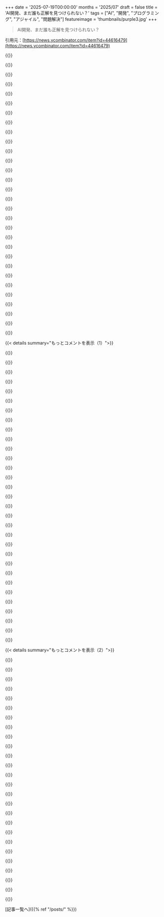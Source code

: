 +++
date = '2025-07-19T00:00:00'
months = '2025/07'
draft = false
title = 'AI開発、まだ誰も正解を見つけられない？'
tags = ["AI", "開発", "プログラミング", "アジャイル", "問題解決"]
featureimage = 'thumbnails/purple3.jpg'
+++

> AI開発、まだ誰も正解を見つけられない？

引用元：[https://news.ycombinator.com/item?id=44616479](https://news.ycombinator.com/item?id=44616479)




{{<matomeQuote body="この記事、まさにその通りだね。Kidlin’s Lawの「問題を明確に書けば半分解決」ってのがAI時代には強力な指針。自然言語がメインになる今、課題を明確にすることがAIの可能性を最大化するんだ。asyncコーディングもfascinating。僕はRepl.itをめっちゃ使ってるんだけど、ホスティングの手間が減って問題解決に集中できるのがマジでゲームチェンジャーだよ。マリオカートのアイテムみたいに感じて、最高に楽しい。でも、暴走する時は本当にヤバいし、AIの決定に介入する「ベビーシッティング」も大変だね。無限スタックを相手にしてる気分だよ。" userName="nirvanatikku" createdAt="2025/07/19 16:16:43" color="#ff33a1">}}




{{<matomeQuote body="僕は一つのことに集中できないから、哲学の学位を持ってるんだ。プロダクトチームで働いて、ステークホルダーとたくさん時間を過ごしたよ。チームで僕だけが楽しんでたから、たくさんのドキュメントを書いたね。注意散漫な性格は深い専門知識の妨げになるっていつも嘆いてたんだけど、少なくともどんな読者にも分かりやすく書くことを教えてくれた。今となっては本当にラッキーだったと感じるよ。" userName="m_fayer" createdAt="2025/07/20 09:51:52" color="#ff5c5c">}}




{{<matomeQuote body="僕も哲学の学位があって、プロダクトチームで働いた経験があるんだけど、すごく似たような観察をしてたんだ。まるで僕が書いたコメントみたいだよ！" userName="ruthvik947" createdAt="2025/07/21 09:51:22" color="">}}




{{<matomeQuote body="このこと、よく考えるんだ。僕は独学のエンジニアだったんだけど、初期の頃は自分がやりたいことを説明するために、ソフトウェアエンジニアリングの世界の専門用語を学ぶのにかなりの時間を費やしたよ。" userName="dclowd9901" createdAt="2025/07/20 03:43:51" color="">}}




{{<matomeQuote body="問題は、物事を明確に伝えること自体が常に難しいってことなんだよね。明確な自然言語の指示をコードに変換できるツールがあるのは最高だけど、AGIが来てもそれは変わらない。コードと格闘する時間は減るかもしれないけど、すごく明確な仕様書を作る必要は変わらず残るし、そこがまた難しいんだ。" userName="roxolotl" createdAt="2025/07/20 00:57:09" color="#ff33a1">}}




{{<matomeQuote body="昔、大学に行く前の見習い時代に、アセンブラで初めてプロのソフトを書いたんだ。難しいところで詰まってね。幸い賢い同僚がいたから、彼にそのタスクを頼んだんだ。彼は僕の文脈を知らなかったから、僕はできる限りタスクを説明したよ。説明し終えたら、まさに僕が必要としていたアルゴリズムを自分で生み出してたことに気づいたんだ。その後、30分もかからずに自分で簡単に書き上げたよ。" userName="nosianu" createdAt="2025/07/20 09:09:17" color="#785bff">}}




{{<matomeQuote body="僕の経験だと、ソフトウェアの一部しか本当に明確な仕様書だけで作れないんだ。キャリアの中で、作業を進めるうちに何が必要か明確になることもあったし、そういう時は逆にすごく明確な仕様書があったら、もっと悪い結果になってたと思うよ。" userName="bryanrasmussen" createdAt="2025/07/20 05:55:48" color="#785bff">}}




{{<matomeQuote body="アジャイルがウォーターフォールよりずっと効果的な本当の理由ってこれだよね。プロジェクトの始めって、プロジェクトについて一番知らない時だから、当然ながら仕様も進化させられるべきなんだ。" userName="hgomersall" createdAt="2025/07/20 07:13:13" color="#45d325">}}




{{<matomeQuote body="それ、ウォーターフォールとBDUFを混同してるよ。" userName="95014_refugee" createdAt="2025/07/21 15:31:57" color="">}}




{{<matomeQuote body="AI開発はアジャイル開発と相性が悪いって意見もあるよね。" userName="bryanrasmussen" createdAt="2025/07/20 07:18:03" color="">}}




{{<matomeQuote body="LLMでのコーディングは、開発コストを気にせず手戻りがしやすいってこと？<br>後半で技術的負債に阻まれてたのを1時間で直せるなら、適切なSDLCのための最適化を無視し始めるってことかな？" userName="datameta" createdAt="2025/07/20 12:15:22" color="#45d325">}}




{{<matomeQuote body="アジャイルってのは、明確な仕様を出すのが難しいから上手くいくんだよね。少しずつ改善して明確な仕様に近づけていく。<br>完成したソフトってのは、結局完成した仕様みたいなもんだろ？AI開発はアジャイルと対立するってのに100％同意。AIを使って仕様が明確になるまで何度もソフトを書き直すって、全然効率的じゃないし、自然言語はコードほど明確な仕様にはならないのも問題だね。" userName="roxolotl" createdAt="2025/07/20 13:52:02" color="#45d325">}}




{{<matomeQuote body="＞ 物事を明確に伝えるのが昔から大変だったと。<br>俺はネットでもリアルでもめちゃくちゃ明確に話してるのに、大抵誰も何を言ってるか分かってないみたいなんだよね。部下もそう。<br>つまりさ、人間の混乱や不明瞭さがAIの学習データになってるなら、何を期待するって話だよ。" userName="amy214" createdAt="2025/07/20 15:11:33" color="#ff5c5c">}}




{{<matomeQuote body="素晴らしいね。AIがあろうとなかろうと、俺たちがやるべきことだよ。難しいけど、重要なんだ。" userName="Mtinie" createdAt="2025/07/20 02:43:12" color="">}}




{{<matomeQuote body="Repl.itって俺にとって当たり外れが激しくて、それがマジでイライラするんだ。例えば、俺が午後いっぱいかかるような作業を数分で片付けてくれる時がある。これはすごい。<br>でも、プロンプトボックスの下に彼らから提案されてることをやろうとしても、ちゃんと動かないこともあるんだよね。" userName="dustincoates" createdAt="2025/07/19 19:59:34" color="#ff33a1">}}




{{<matomeQuote body="君が「彼らが提案した」って考えてるのが、多分君のメンタルモデルを誤解させてる点だと思うよ。<br>LLMは例えるなら解凍プロセスみたいなものだ。シナリオ1で圧縮された形式を与えられればうまくいくよ。君は「圧縮された」リクエストにたどり着くために、技術的実現性を確認したり、相互作用を考えたり、解決策を示唆したりと、多くの精神的作業をしてるんだ。LLM自身の提案をLLMにフィードバックしても、うまくいく保証はないよ。" userName="baxter001" createdAt="2025/07/20 00:12:58" color="#45d325">}}




{{<matomeQuote body="プロンプトボックスの提案が、みんなのためにその場で自動生成されてるなんて思えないな。なんでそうするのかも分からない。エンジニアが100個のプロンプトを考案して、動作を確認してからハードコードすればいいじゃない？" userName="ChadNauseam" createdAt="2025/07/20 02:08:50" color="">}}




{{<matomeQuote body="プロンプトボックスの提案が、みんなの入力から自動生成されてるなんて思いたくないな。アイデアじゃなくて実行が一番大事なのは分かってるけど、もし本当に素晴らしいユニークなアイデアを持ってるなら、自分が作業中に、それをパクって実装したい奴ら全員にばら撒かれるなんて嫌だろう。" userName="bryanrasmussen" createdAt="2025/07/20 05:53:05" color="">}}




{{<matomeQuote body="なんでそんなことするの？AIにやらせて楽できるのにさ。" userName="grey-area" createdAt="2025/07/20 08:36:36" color="">}}




{{<matomeQuote body="勘違いしてるよ。メインページのプロンプトボックス下にあるアプリの提案は、会社が選んだものでしょ。チャット内の提案の話はしてないんだ。" userName="dustincoates" createdAt="2025/07/20 05:33:16" color="">}}




{{<matomeQuote body="LLMは考えをハッキリさせるのにマジで役立つね。曖昧なメモやルール、意図を伝えて、仕様書を作ってもらったり、提案や質問をもらったりするんだ。それで要求が明確になるし、タスクリストにも落とし込める。どんどんアイデアが洗練されていくんだよ。" userName="jacobr1" createdAt="2025/07/20 17:45:18" color="#ff5c5c">}}




{{<matomeQuote body="新しいプログラミング、最高に楽しいよ！リラックスしてコード書けるし、ベテラン開発者には特に良いね。退屈な修正とか、Claudeに任せっきり。モックの株取引所とか、面倒な戦略実装もやってくれるんだ。スパゲッティコードにはならないように、Claudeと話し合って、俺の経験でヤバい匂いを嗅ぎ分ける。キャリア的にも完璧なタイミング。ジュニア開発者がどうなるかは分かんないけどね。" userName="lordnacho" createdAt="2025/07/19 16:23:15" color="#ff5733">}}




{{<matomeQuote body="もう細かい作業には戻れないって気づいた？LLMが俺を変えたんだ。彼らが動いてる間、外に出たいし、昔の俺みたいに12時間も画面に張り付いて、全然進まない若いエンジニアに嫉妬するよ。" userName="dangero" createdAt="2025/07/20 06:18:54" color="#ff33a1">}}




{{<matomeQuote body="マジメな話、その細かい作業や苦労があったからこそ、LLMにコードを書かせてるんじゃない？若いエンジニアはプログラミングそのものを学ばず、LLMのマイクロマネージングしか覚えてないから、10年後にはLLMが作ったものを直せなくなるんじゃないの？" userName="lelanthran" createdAt="2025/07/20 07:02:44" color="#45d325">}}




{{<matomeQuote body="こういう心配、何度も聞いたけど、いつも外れてたよ。90年代には「電子工学の人間じゃないとPCが壊れたら何もできない」とか、その後は「IDEに甘やかされて、リアルな男はテキストエディタだろ」とか、「フレームワークが壊れたらどうするんだ？」とかね…いつものことだよ。" userName="NitpickLawyer" createdAt="2025/07/20 07:32:48" color="#785bff">}}




{{<matomeQuote body="大胆な予想だけどさ、ジュニア開発者こそが、今いる先輩たちより「AIでモノを作る方法」をマジで知ってるようになると思うよ。彼らは最初から高いレベルの抽象化感覚を持って仕事に就くし、AIを使って高校や大学を卒業する最初の世代になるんだからさ。" userName="ikerino" createdAt="2025/07/19 17:06:47" color="#ff5c5c">}}




{{<matomeQuote body="計算機の話、聞いたことある？金融関係者はみんな使ってるよね。でも、掛け算が何かも知らない人が、金融の仕事できると思う？非決定的な掛け算の電卓を渡されて、その人の成果を信じられる？今までの例は全部、ユーザーが知ってることを決定的に自動化してたけど、これは非決定的な生成の話なんだよ。" userName="lelanthran" createdAt="2025/07/20 08:02:36" color="#ff5c5c">}}




{{<matomeQuote body="LLMは楽しいけど、プロンプトを打ち続けるだけだと飽きるし、不安になることもあるな。やっぱり自分で作る楽しさが大事だって気づいたよ。でも、ボイラープレートとかCRUD、シェルスクリプト、CSSみたいな面倒な作業は、マジでLLMに任せっぱなし。Claudeにターミナル版のSnake作ってもらったときは最高だったね！" userName="chamomeal" createdAt="2025/07/19 19:55:50" color="#45d325">}}




{{<matomeQuote body="リラックスしてAIにコード書かせてるって？すごいね！自分の仕事がなくなっても泣くなよ。" userName="zwnow" createdAt="2025/07/19 16:28:05" color="">}}




{{<matomeQuote body="電卓の話からだけど、親が「電卓なしでやれないとダメ」って言うのに似てるよね。古い世代が若い世代に「〇〇がないと何もできない」って言うのはいつものことで、あれはいつも間違ってる。若い世代もちゃんとやり遂げるし、時代は変わるんだから、親が「これが大事」って思うことが裏目に出ることも多いんだ。全てを予測できるなんて思い込みは間違いだし、若者もショートカットがあっても大丈夫。" userName="NitpickLawyer" createdAt="2025/07/20 08:15:03" color="#38d3d3">}}




{{< details summary="もっとコメントを表示（1）">}}

{{<matomeQuote body="モノづくりって芸術に似てるってずっと思ってたんだ。頭の中から形にして、細かいところまで仕組みを理解する喜びがある。AIはルネサンス絵画を大量生産に変えるようなもんで、誇りも喜びもなく、生産性だけ。繰り返しで面倒な作業からこそ、より速い方法や、型にはまらない発想が生まれるのに。AIの何がそんなに盛り上がるのか、俺には理解できないね。" userName="pluc" createdAt="2025/07/20 07:40:44" color="#45d325">}}




{{<matomeQuote body="若手エンジニアは、LLMが作ったコードを読んでちゃんと理解する時間を取らないと迷子になる。これは客観的な事実だ。世代間の意見の違いとは関係ない。" userName="s_ting765" createdAt="2025/07/20 10:50:41" color="#45d325">}}




{{<matomeQuote body="AIは皆をリードアーキテクトにするって言うけど、全体像を理解して常に改善する能力が抜け落ちてるんだよ。コーディングできない人がやっても、結局途中で迷子になるだろうね。" userName="lubujackson" createdAt="2025/07/19 16:33:26" color="#ff5733">}}




{{<matomeQuote body="面白いな。初めてCコンパイラを見た時、経験豊富なアセンブリハッカーの俺が言ったのと同じだよ。「コードを本当に理解する時間をかける人」は、そうしない人にすぐに競争で負けるだろうね。嫌だろうけど、誰も気にしない。前回と同じように、いずれ慣れるだろうな。" userName="CamperBob2" createdAt="2025/07/20 19:15:28" color="#ff5c5c">}}




{{<matomeQuote body="若手開発者がどうなるか、俺もよく分かんないな。経験ある俺らがAIエージェントを使いこなして素晴らしいコードを作れるのは、長年の経験があるから。でも、若手はエージェントに全部「お膳立て」されちゃったら、どうやって経験を積むんだろうね。時間が経てば分かるさ。" userName="Loic" createdAt="2025/07/19 16:34:44" color="#ff5c5c">}}




{{<matomeQuote body="より高いレベルの抽象化に対する感性はどこで学ぶんだ？AIは真逆で、プロンプトしたことをやるだけで、それがひどいアイデアでも教えてくれない。AIが選んだ大枠が最初から間違っていても、自分で細部まで潜り込んで理解しないといけないんだ。" userName="stefan_" createdAt="2025/07/19 17:49:32" color="#ff5733">}}




{{<matomeQuote body="LLMはコンパイラじゃないよ。決定論的じゃないしね。例えるなら、ステロイド効かせたオートコレクトみたいなもんだ。大げさにその重要性を持ち上げてる人が多すぎると思うな。" userName="s_ting765" createdAt="2025/07/20 20:45:14" color="#ff5733">}}




{{<matomeQuote body="「誇りも喜びもなく、生産性だけ」。まさにこれが今の俺を悩ませてるんだ。職人技の誇りが全てじゃないけど、それをゼロにまで押し下げて、そうあるべきだという極度のプレッシャーがあるのは少し悲しい。でも、他の分野でも同じようなことあったし、もしかしたら手書きコードが手彫りの木材みたいに評価される日が来るのかも。それか、俺たちは進歩の過程で変な中間点に時間を費やしてただけなのか。5～15年後にわかるだろうね。" userName="myblake" createdAt="2025/07/20 08:26:58" color="#785bff">}}




{{<matomeQuote body="決定論に不健全にこだわりすぎると、キャリアの妨げになると思うね。自分のプロジェクトの全コードの100%を理解してるわけじゃないでしょ？TDDは多くの問題に対応してくれるし、「オートコレクト」が国際数学オリンピックで金メダルを取ったら、その時は教えてくれよな。" userName="CamperBob2" createdAt="2025/07/20 22:27:26" color="#ff5733">}}




{{<matomeQuote body="今の世代は、祖父母よりオンライン詐欺に引っかかるってさ。Voxの記事[1]でそう言ってる。[1] https://www.vox.com/technology/23882304/gen-z-vs-boomers-sca..." userName="heavyset_go" createdAt="2025/07/20 07:04:02" color="">}}




{{<matomeQuote body="AIがみんなをリードアーキテクトにするんじゃなくて、そう錯覚させるだけだよ。本当のリードアーキテクトは10年とか20年の経験を積んで、何が良くて悪いかを知ってるんだ。" userName="jon-wood" createdAt="2025/07/19 17:40:05" color="">}}




{{<matomeQuote body="手作りコードの良さがわかる人って、手彫りの木の良さがわかる人よりずっと少ないだろうね。" userName="tcldr" createdAt="2025/07/20 12:34:02" color="">}}




{{<matomeQuote body="口で言うのは簡単だよ。LLMやAgentに自分の身分証を渡して、仕事の100%を任せてみろよ。" userName="s_ting765" createdAt="2025/07/21 06:34:04" color="">}}




{{<matomeQuote body="｢誇りも喜びもなく、ただ生産性だけ｣は言い過ぎだよ。全部のプロジェクトが芸術である必要はないし、喜びの源である必要もない。地味なCRUDアプリは生活のためで、誇りや達成感は別のプロジェクトで見つけられるんだ。DJのつまらない結婚式プレイリストや建築家の安普請な家みたいなものさ。" userName="tacker2000" createdAt="2025/07/20 10:40:21" color="#ff5733">}}




{{<matomeQuote body="AIアシスタントをインタラクティブな検索とコーディングの補助に使ってるよ。自分で開発してコードを実装してるんだ。例えば、1. 名前が思い出せない時（Bootstrap pillsとか）、2. 慣れてるけど細かいことが分からない言語やフレームワークで（C#でのJSONパース方法とか）、3. 特定のエラーの解決方法を調べる時だね。全部自分でコードに落とし込んでるよ。" userName="rhdunn" createdAt="2025/07/19 17:34:23" color="#38d3d3">}}




{{<matomeQuote body="俺の経験だと、リードアーキテクトってのは、並外れて傲慢で、間違いを絶対に認めないやつだよ。" userName="LtWorf" createdAt="2025/07/20 07:15:44" color="">}}




{{<matomeQuote body="それって、独学のプログラマーが学ぶ方法と何が違うの？でかすぎるアイデアに飛び込んで、試行錯誤して、そこから学ぶんだ。それを何百回も繰り返せば、強い直感とセンスが身につくよ。" userName="ikerino" createdAt="2025/07/19 18:35:38" color="#45d325">}}




{{<matomeQuote body="膨大なバグや致命的なセキュリティ問題がない、拡張できるソフトウェアを評価する人たちはどうなの？" userName="Anamon" createdAt="2025/07/24 20:33:03" color="#ff5733">}}




{{<matomeQuote body="LLMと作業してて一番困るのは、ネガティブな指示を理解しないことと、以前の指示をなぜか忘れちゃうことだね。例えば、「Xを使うな」って言っても使うし、指摘すると直すんだけど、数プロンプト後にはまたXを使うんだ。ハルシネーションも問題でさ、スキーマを全部渡しても、存在しない“カラム”を勝手に作り続けるんだよ。俺のInvoiceモデルにはSTATUSカラムなんてないのに、なんでコード中にそこにあるって決めつけるんだ？新しい単純な機能の初期バージョンを作るのには役立ったけど、既存の変更には全然良くないね。色んなモデルを試したけど、Sonnet 3.7がコーディングでは一番マシだったな。4には全然感心しない。" userName="swat535" createdAt="2025/07/20 13:10:33" color="#ff5733">}}




{{<matomeQuote body="チェスは、若手がどう学ぶかの良い例かもね。たとえ完全に解決された分野でも、学ぶこと自体が大事なんだ。" userName="dyauspitr" createdAt="2025/07/20 04:31:29" color="">}}




{{<matomeQuote body="今の子供たちがLLMに絵を描かせて、絵を学んだ人より良いアーティストになると思う？AIに全部やらせて、自分で何もできない人間ばかりになったら、人類はもっと良くなるのか？そんなの悲しい未来だよ。" userName="booleandilemma" createdAt="2025/07/20 03:51:32" color="#785bff">}}




{{<matomeQuote body="AIはGoogle検索の次世代版で、インターネット上の情報をより会話形式で扱えるようになるってのが俺の持論だ。検索が普及した時みたいに、一部の仕事はなくなるだろうけど（新聞、電話帳、百科事典、旅行代理店とか）、これは世間が言うほどの実存的危機じゃない。ただのツールだよ。賢い人はツールを上手く使う。検索がチャットになっただけさ。" userName="Flatcircle" createdAt="2025/07/19 16:30:20" color="#ff33a1">}}




{{<matomeQuote body="「検索がチャットになった」って言うけど、チャット形式のLLMインターフェースが一番効率的とは思えないな。もっと賢い方法があるはずだよ。" userName="ivanjermakov" createdAt="2025/07/19 16:39:03" color="">}}




{{<matomeQuote body="Googleは検索を変える必要なんてないよ。だって、もう役立つ情報よりもAIが生成したクズみたいなのが返ってくるんだからね。" userName="Quitschquat" createdAt="2025/07/19 16:42:53" color="">}}




{{<matomeQuote body="検索が答えを出すことで、ちゃんと調べて書く仕事がなくなるのはヤバい。AIから情報作成者へ収入が戻る仕組みがないと、報道業界が潰れて、不信や分断、偽情報、外国の操作が蔓延するぞ。これは単なる失業問題じゃない。今進んでる道は真っ暗で、この危険を見過ごすのはナイーブすぎる。" userName="aDyslecticCrow" createdAt="2025/07/19 16:50:16" color="#38d3d3">}}




{{<matomeQuote body="AIはユーザーがいないグリーンフィールドアプリみたいに簡単な新規開発にはすごいけど、数十チームが関わるような大規模エンタープライズSaaSの変更には、まだ大きな隔たりがある。Retoolみたいなローコードツールは、2018年にはすでにLLMよりずっと生産性が高かったし。英語でのプログラミングは結局JavaScriptと変わらなくなるかもね。AIの真の価値は、不慣れな言語やドメインへの参入を可能にして、より多くの人がソフトウェア開発に触れられるようになることじゃないかな。Anthropic CEOのDario Amodeiが言う「2026年までに初の10億ドルソロ企業」は、俺はありえないと思う。AIが「ヤバいツール」以上だって証明するには、人間の労力を圧倒するレベルの収益を、ごく少人数で稼ぐ必要があるね。<br>[1] https://www.inc.com/ben-sherry/anthropic-ceo-dario-amodei-pr..." userName="827a" createdAt="2025/07/20 00:24:29" color="#45d325">}}




{{<matomeQuote body="Googleが「知識の橋渡し」から「知識の翻訳」に役割を変えてることに、俺はシステム的な懸念があるけど、情報という意味ではすごく便利だと思ってるよ。君は情報が貧弱だと思う？" userName="patcon" createdAt="2025/07/19 16:49:45" color="">}}




{{<matomeQuote body="いつも情報源を確認するべきだよ。俺は個人的に、ソースとは反対のことを主張する、無関係なソースを指す、とても信頼できないソースを使う、言ってることと関係ないソースを出す、そしてソースを読んだりネット検索する能力がない他のLLMみたいに、追加のデタラメを作る、ってのを見つけたんだ。<br>特にGemini（Googleが検索トップに表示するやつ）は幻覚（hallucination）を起こしやすいね。検索機能付きの他のエージェントの方がずっと良い結果だったよ。<br>だから…何かをよく知らない人がネットで検索してる時に、間違った答えやデタラメな答えを出すなんてさ…誰かが家を焼いたり命を落としたりした時、大規模な訴訟が起きるのをマジで見たいね。" userName="aDyslecticCrow" createdAt="2025/07/19 17:01:06" color="#38d3d3">}}




{{<matomeQuote body="英語とか他の言語は、たくさんの曖昧さや思い込みがあるんだよね。プログラミング言語の大きなメリットは、実行されるプログラムにどう変換されるか、明示的なルールがあることだよ。LLMは同じ最初のプロンプトからでも、たくさんの経路をたどって全然違う出力になるんだ。" userName="mmcconnell1618" createdAt="2025/07/19 23:34:45" color="">}}




{{<matomeQuote body="結果を効率的に提供する方法と、人間が効率的に消費する方法があるんだけど、俺はLLMがGoogle検索よりも、何かを探求して理解するための認知的な作業で、はるかに効率的だと感じてるんだ。次に来るものは、その個人的な精神的労力のレベルを上回る必要があるけど、まだ次のステップがどうなるかは想像できないね。" userName="clickety_clack" createdAt="2025/07/19 16:43:43" color="#ff33a1">}}

{{</details>}}




{{< details summary="もっとコメントを表示（2）">}}

{{<matomeQuote body="Photoshopが良い例だと思うんだ。<br>めっちゃ複雑なインターフェースでボタンやメニューが山ほどあるよね。今じゃAIツールのボタンも増えたし。<br>だって結局、画像内の消したいものや変えたい部分に「ブラシ」ツールで塗りつぶす方が、チャットでそれを伝えるよりはるかにシンプルだからね。「バス停の下のレンガの道に立ってる左から５番目の人を消してください」みたいなプロンプトより、「GUIで明示的に選択する」方がいい。前者はカジュアルなアマチュア向けには価値があるだろうけど、プロの使う精密で高機能なツールは置き換えられないよ。<br>ソフトウェアだとさ、提案されたコード変更の内容を見るのにLLMとチャットするのと、ビジュアルdiffツールを使うのとどっちがいい？「エージェントを実行させて、その成果をジュニア開発者からのPRとして扱う」って最近何度も言われてるけど、それはチャットでPRするんじゃなくてGUIを使うってことじゃないよね。入力が自由形式のチャットじゃなくて、Figmaのモックアップと仕様が書かれたチケットのリンクを提出するみたいな形に拡張されるだろうね。" userName="majormajor" createdAt="2025/07/19 16:48:41" color="#ff5733">}}




{{<matomeQuote body="Dario Amodeiが2026年までに最初の10億ドル規模のソロ企業ができるって言ってるけど、俺はそうは思わないね。<br>なんでかって？企業が異常な評価を得るのにマーケティング以外に何もする必要がないってことでもないし…Theranos覚えてる？" userName="LtWorf" createdAt="2025/07/20 08:04:38" color="">}}




{{<matomeQuote body="Googleが検索結果に含んでるAI要約を信じるのは少し慎重だったんだけど…いくつか確認してみたら、全然ひどくなかったよ！結構良いじゃん！" userName="brabel" createdAt="2025/07/19 16:54:52" color="">}}




{{<matomeQuote body="よく書かれた人間の記事やガイドの方が、存在するならはるかに効率的だと感じるよ。でもAIがそれらを再利用したら…そういう市場は消えちゃうかもしれないし、その過程でAIも要約するソースがなくなったらあまり良くないものになるだろうね。" userName="aDyslecticCrow" createdAt="2025/07/19 16:53:17" color="#38d3d3">}}




{{<matomeQuote body="AIの結果を除外するには、検索クエリに「-ai」って付け加えればいいよ。" userName="mrandish" createdAt="2025/07/19 17:34:48" color="">}}




{{<matomeQuote body="検索はただの「検索」じゃなかったんだ。「フォームにプロンプト入れて、何分も何時間もいろんなウェブサイトを巡ってようやく答えを見つける」って感じだった。LLMがそれを変えたんだよ。「どの12v 100Ah LifePO4バッテリーが一番ワット時が高いかテストしてるか」なんて20人ものブログ記事を読み漁る必要がなくなった。LLMが単にその20個のブログ記事全体で一番関連する答えをくれるんだ。1時間かかるところを数秒か2分にまで凝縮してくれたんだよ。" userName="mbesto" createdAt="2025/07/20 04:39:13" color="#38d3d3">}}




{{<matomeQuote body="公平に言って、GoogleもAIが生成してない役に立たないクソ情報をたくさん返してくるじゃんね。" userName="arrowsmith" createdAt="2025/07/19 16:45:44" color="">}}




{{<matomeQuote body="Googleのピーク時と違って、これ（AI検索）は情報がノイズに埋もれがちで、元データもごまかされてるんだよね。" userName="jayd16" createdAt="2025/07/19 16:47:17" color="">}}




{{<matomeQuote body="AIの分野はまだまだ革新の余地があるよ。個人的には、パーソナル知識システムや、マインドマップみたいにデータを視覚的に表現するアイデアに注目してる。これはAI検索にも役立つはず。ChatBotは手軽な物語が中心だけど、視覚的に整理された反論とかも意外と便利なんだ。でも、巨大企業のアルゴリズムモンスターが lurkingしてるのが問題だね。エンゲージメントを増やすためにブラックボックス化する傾向があるから、もっとユーザーにコントロールさせるべきだ。" userName="Fade_Dance" createdAt="2025/07/19 17:25:45" color="#ff5c5c">}}




{{<matomeQuote body="Communications of the ACMの1月号にいい記事があったよ。1979年にはDijkstraが「これは決して効果的にならない」って予測してたらしいね。プログラミング言語でコードを書けるのは欠点じゃなくて特徴なんだ。もし自然言語でしかプログラムを書けなかったら、プログラミング言語の正確さや曖昧さのなさは、きっと大歓迎された革命になっただろうね。詳細は https://cacm.acm.org/opinion/on-program-synthesis-and-large-... を見て。" userName="Anamon" createdAt="2025/07/24 21:15:26" color="#ff5c5c">}}




{{<matomeQuote body="Theranosの従業員数は約800人だったよ。<br>理由1: AIで億ドル評価の企業が1人ってのはありえない。2人いればもっと価値が出るし、3人ならなおさら。コストはそんなに変わらないのに、チームと1人じゃ生産性が全然違うからね。<br>理由2: 過去に資本効率が最高だったのは2010年代のVCブーム期のB2C企業（InstagramやWhatsapp）。でも今はB2Cは珍しくなって、2020年代はB2Bが主流。B2Bは大変だよ。AIが一部の役割を吸収するとしても、1年で1人あたり億ドルなんて急ぎすぎだよ。世の中は複雑なんだ。<br>理由3: AIは差別化しにくい。すごいプロンプトとか使っても、すぐ他のツールが追いついてくる。単独でユニコーンを目指すなら、「なんで他社は同じことできないの？」って投資家は疑問に思うはず。そうすると評価額が下がって、ユニコーン達成が難しくなるんじゃないかな。詳しくは https://www.ycombinator.com/companies?batch=Summer%202025%26ba... を見て。" userName="827a" createdAt="2025/07/21 15:00:01" color="#ff33a1">}}




{{<matomeQuote body="LLMで変わったって？<br>そうだね。すぐに返事が来るけど、結局自分で検証しなきゃいけないのは前と一緒。しかも今は、ウェブサイトがクローラー対策してるから、前よりもっと時間がかかるんだよ。" userName="LtWorf" createdAt="2025/07/20 08:00:30" color="">}}




{{<matomeQuote body="それは異論ないけど、私が話してるのはそこじゃないんだ。情報を提供する市場は、人々がどこで消費したいかに合わせて動くものなんだよ。90年代の古いポータルは、人々がより簡単に情報を見つけられる検索に取って代わられた。LLMは、さらに簡単に情報を見つける方法を人々に提供してるんだ。その後の影響は、ほとんどの人がLLMを使うかどうかの決定には関係ないんだよね。" userName="clickety_clack" createdAt="2025/07/20 15:36:43" color="#38d3d3">}}




{{<matomeQuote body="私もそう思うよ…多分、プログラムの断片、例えば最初と最後を書いて、AIに途中を完成させてもらうのがいいんじゃないかな。出力がどう印刷されるか正確に記述すれば、実質的にデータの整理方法を形式的に指定したことになるしね。" userName="ip26" createdAt="2025/07/20 04:58:47" color="">}}




{{<matomeQuote body="GoogleのAI要約が、私のアレルギーがある材料が含まれてないって間違って教えてきたことが何回かあって、報告したんだ。参照元の「アレルゲンメニュー」には書いてあったのに。これじゃ誰か死んじゃうよ。" userName="siliconwrath" createdAt="2025/07/19 20:41:17" color="#ff5733">}}




{{<matomeQuote body="DuckDuckGoはAI応答生成ボタンを任意で提供するから、強制されなくて良いね。たまに使うコマンドの構文確認とかに便利だよ。" userName="accrual" createdAt="2025/07/19 17:42:56" color="#ff5c5c">}}




{{<matomeQuote body="このコメントは的外れだよ。記事を読んだ？作者はエージェントを使って数日でSaaSアプリを全部作ったんだよ。それは”ただの検索”じゃないでしょ。" userName="fullstackchris" createdAt="2025/07/20 10:27:39" color="">}}




{{<matomeQuote body="現代の初級職はGoogleと指示をこなせる人が就いたよね。次の世代はAIとそんな関係になると思うよ。若くてITに強い人には”常識”でも、ChatGPTとかGeminiを使わない高齢者には難しいかもね。" userName="staplers" createdAt="2025/07/19 16:37:39" color="#38d3d3">}}




{{<matomeQuote body="彼らの言いたいことは、世の中のコンテンツがAIの粗悪品になりつつあるから、検索方法が変わっても、結果自体はAIによって変えられちゃってるってことだと思うよ。" userName="SoMomentary" createdAt="2025/07/19 16:59:42" color="#ff5c5c">}}




{{<matomeQuote body="”オフィスに行って、Claudeが作ったものを確認、すぐにテスト。動けば、コミットしてプッシュ。”だってさ。サイバーセキュリティコンサルタントとして、マジで大儲けできるぞ！" userName="d00mB0t" createdAt="2025/07/19 16:44:01" color="#ff5c5c">}}




{{<matomeQuote body="MBAは聞いてるよ。MBAは気にしないけどね。" userName="untwerp" createdAt="2025/07/20 14:44:04" color="">}}




{{<matomeQuote body="AI導入でセキュリティ脆弱性も増えるかもね。でも、AIが普及するとサイバーセキュリティの基準自体が下がる可能性も考えるべきだよ。みんなAIの欠点に寛容になれば、強固なシステムへの要求も減って、コンサルタントも不要になるかも。規制もこれに合わせる必要があるよね。" userName="sureglymop" createdAt="2025/07/20 13:13:26" color="#785bff">}}




{{<matomeQuote body="わからないな。サイバーセキュリティはいつも高額なサイバー攻撃のリスクを減らすことだよ。ランサムウェアでロックされたり、データが漏洩して高額な罰金払ったりする事態は変わらないだろ。基準のためじゃなく、損失防止のためだよ。" userName="stephenlf" createdAt="2025/07/20 17:28:07" color="#ff5c5c">}}




{{<matomeQuote body="ランサムウェアやCEOへのフィッシングなんかは、その通りだね。でも、AIが影響するほとんどの場合、規制上の結果がなければ企業は気にしないんじゃないかな。" userName="sureglymop" createdAt="2025/07/20 18:08:59" color="#38d3d3">}}




{{<matomeQuote body="そうかもね。でも、自動運転車について言われてることを思い出してよ。人間のドライバーより、どんどん間違いが少なくなるってね。" userName="pkoird" createdAt="2025/07/20 02:45:57" color="#ff5c5c">}}

{{</details>}}



[記事一覧へ]({{% ref "/posts/" %}})
